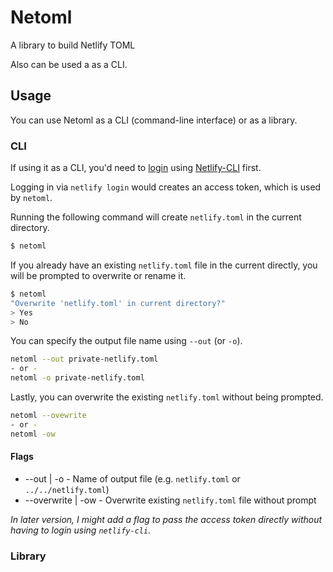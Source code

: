 # Netoml

A library to build Netlify TOML

Also can be used a as a CLI.

## Usage

You can use Netoml as a CLI (command-line interface) or as a library.

### CLI

If using it as a CLI, you'd need to [login](https://cli.netlify.com/commands/login) using [Netlify-CLI](https://cli.netlify.com/) first.

Logging in via `netlify login` would creates an access token, which is used by `netoml`.

Running the following command will create `netlify.toml` in the current directory.

```bash
$ netoml
```

If you already have an existing `netlify.toml` file in the current directly, you will be prompted to overwrite or rename it.

```bash
$ netoml
"Overwrite 'netlify.toml' in current directory?"
> Yes
> No
```

You can specify the output file name using `--out` (or `-o`).

```bash
netoml --out private-netlify.toml
- or -
netoml -o private-netlify.toml
```

Lastly, you can overwrite the existing `netlify.toml` without being prompted.

```bash
netoml --ovewrite
- or -
netoml -ow
```

#### Flags

- --out | -o - Name of output file (e.g. `netlify.toml` or `../../netlify.toml`)
- --overwrite | -ow - Overwrite existing `netlify.toml` file without prompt

_In later version, I might add a flag to pass the access token directly without having to login using `netlify-cli`._

### Library
